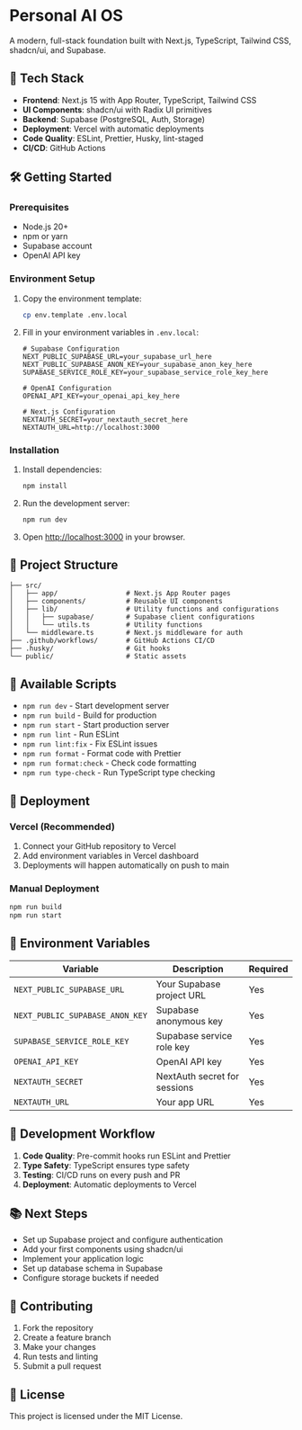 # Personal AI OS

A modern, full-stack foundation built with Next.js, TypeScript, Tailwind CSS, shadcn/ui, and Supabase.

## 🚀 Tech Stack

- **Frontend**: Next.js 15 with App Router, TypeScript, Tailwind CSS
- **UI Components**: shadcn/ui with Radix UI primitives
- **Backend**: Supabase (PostgreSQL, Auth, Storage)
- **Deployment**: Vercel with automatic deployments
- **Code Quality**: ESLint, Prettier, Husky, lint-staged
- **CI/CD**: GitHub Actions

## 🛠️ Getting Started

### Prerequisites

- Node.js 20+
- npm or yarn
- Supabase account
- OpenAI API key

### Environment Setup

1. Copy the environment template:

   ```bash
   cp env.template .env.local
   ```

2. Fill in your environment variables in `.env.local`:

   ```env
   # Supabase Configuration
   NEXT_PUBLIC_SUPABASE_URL=your_supabase_url_here
   NEXT_PUBLIC_SUPABASE_ANON_KEY=your_supabase_anon_key_here
   SUPABASE_SERVICE_ROLE_KEY=your_supabase_service_role_key_here

   # OpenAI Configuration
   OPENAI_API_KEY=your_openai_api_key_here

   # Next.js Configuration
   NEXTAUTH_SECRET=your_nextauth_secret_here
   NEXTAUTH_URL=http://localhost:3000
   ```

### Installation

1. Install dependencies:

   ```bash
   npm install
   ```

2. Run the development server:

   ```bash
   npm run dev
   ```

3. Open [http://localhost:3000](http://localhost:3000) in your browser.

## 📁 Project Structure

```
├── src/
│   ├── app/                 # Next.js App Router pages
│   ├── components/          # Reusable UI components
│   ├── lib/                 # Utility functions and configurations
│   │   ├── supabase/        # Supabase client configurations
│   │   └── utils.ts         # Utility functions
│   └── middleware.ts        # Next.js middleware for auth
├── .github/workflows/       # GitHub Actions CI/CD
├── .husky/                  # Git hooks
└── public/                  # Static assets
```

## 🔧 Available Scripts

- `npm run dev` - Start development server
- `npm run build` - Build for production
- `npm run start` - Start production server
- `npm run lint` - Run ESLint
- `npm run lint:fix` - Fix ESLint issues
- `npm run format` - Format code with Prettier
- `npm run format:check` - Check code formatting
- `npm run type-check` - Run TypeScript type checking

## 🚀 Deployment

### Vercel (Recommended)

1. Connect your GitHub repository to Vercel
2. Add environment variables in Vercel dashboard
3. Deployments will happen automatically on push to main

### Manual Deployment

```bash
npm run build
npm run start
```

## 🔐 Environment Variables

| Variable                        | Description                  | Required |
| ------------------------------- | ---------------------------- | -------- |
| `NEXT_PUBLIC_SUPABASE_URL`      | Your Supabase project URL    | Yes      |
| `NEXT_PUBLIC_SUPABASE_ANON_KEY` | Supabase anonymous key       | Yes      |
| `SUPABASE_SERVICE_ROLE_KEY`     | Supabase service role key    | Yes      |
| `OPENAI_API_KEY`                | OpenAI API key               | Yes      |
| `NEXTAUTH_SECRET`               | NextAuth secret for sessions | Yes      |
| `NEXTAUTH_URL`                  | Your app URL                 | Yes      |

## 🧪 Development Workflow

1. **Code Quality**: Pre-commit hooks run ESLint and Prettier
2. **Type Safety**: TypeScript ensures type safety
3. **Testing**: CI/CD runs on every push and PR
4. **Deployment**: Automatic deployments to Vercel

## 📚 Next Steps

- Set up Supabase project and configure authentication
- Add your first components using shadcn/ui
- Implement your application logic
- Set up database schema in Supabase
- Configure storage buckets if needed

## 🤝 Contributing

1. Fork the repository
2. Create a feature branch
3. Make your changes
4. Run tests and linting
5. Submit a pull request

## 📄 License

This project is licensed under the MIT License.
